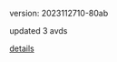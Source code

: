 version: 2023112710-80ab

updated 3 avds

[details](https://github.com/0x74f917491bfa7ebfa379/ali_avd_db/blob/master/change_log/2023/11/27/10/80ab.txt)